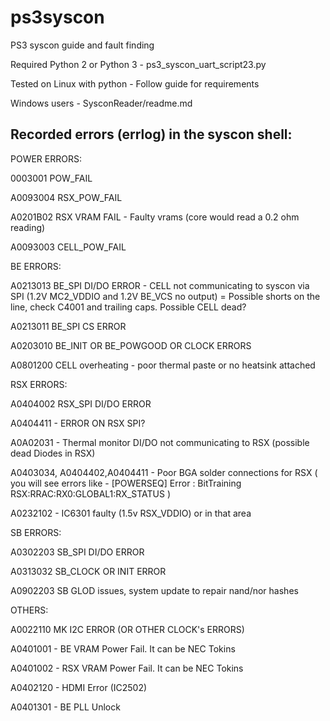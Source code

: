 # ps3syscon
PS3 syscon guide and fault finding

Required Python 2 or Python 3 - ps3_syscon_uart_script23.py

Tested on Linux with python - Follow guide for requirements

Windows users - SysconReader/readme.md


## Recorded errors (errlog) in the syscon shell:

POWER ERRORS:

0003001 POW_FAIL

A0093004 RSX_POW_FAIL

A0201B02 RSX VRAM FAIL - Faulty vrams (core would read a 0.2 ohm reading)

A0093003 CELL_POW_FAIL

BE ERRORS:

A0213013 BE_SPI DI/DO ERROR - CELL not communicating to syscon via SPI (1.2V MC2_VDDIO and 1.2V BE_VCS no output) = Possible shorts on the line, check C4001 and trailing caps. Possible CELL dead?

A0213011 BE_SPI CS ERROR

A0203010 BE_INIT OR BE_POWGOOD OR CLOCK ERRORS

A0801200 CELL overheating - poor thermal paste or no heatsink attached

RSX ERRORS:

A0404002 RSX_SPI DI/DO ERROR

A0404411 - ERROR ON RSX SPI?

A0A02031 - Thermal monitor DI/DO not communicating to RSX (possible dead Diodes in RSX)

A0403034, A0404402,A0404411 - Poor BGA solder connections for RSX ( you will see errors like - [POWERSEQ] Error : BitTraining RSX:RRAC:RX0:GLOBAL1:RX_STATUS )

A0232102 - IC6301 faulty (1.5v RSX_VDDIO) or in that area

SB ERRORS:

A0302203 SB_SPI DI/DO ERROR

A0313032 SB_CLOCK OR INIT ERROR

A0902203 SB GLOD issues, system update to repair nand/nor hashes


OTHERS:

A0022110 MK I2C ERROR (OR OTHER CLOCK's ERRORS)

A0401001 - BE VRAM Power Fail. It can be NEC Tokins

A0401002 - RSX VRAM Power Fail. It can be NEC Tokins

A0402120 - HDMI Error (IC2502)

A0401301 - BE PLL Unlock

